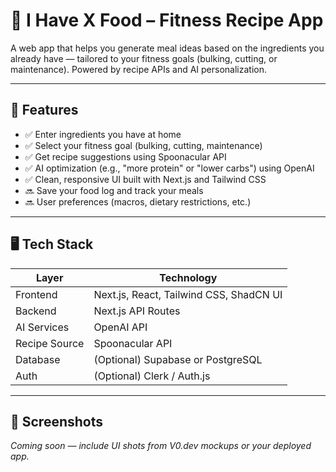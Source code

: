 # 🥗 I Have X Food – Fitness Recipe App

A web app that helps you generate meal ideas based on the ingredients you already have — tailored to your fitness goals (bulking, cutting, or maintenance). Powered by recipe APIs and AI personalization.

---

## 🚀 Features

- ✅ Enter ingredients you have at home  
- ✅ Select your fitness goal (bulking, cutting, maintenance)  
- ✅ Get recipe suggestions using Spoonacular API  
- ✅ AI optimization (e.g., "more protein" or "lower carbs") using OpenAI  
- ✅ Clean, responsive UI built with Next.js and Tailwind CSS  
- 🔜 Save your food log and track your meals  
- 🔜 User preferences (macros, dietary restrictions, etc.)

---

## 🖥️ Tech Stack

| Layer         | Technology                     |
|---------------|--------------------------------|
| Frontend      | Next.js, React, Tailwind CSS, ShadCN UI |
| Backend       | Next.js API Routes             |
| AI Services   | OpenAI API                     |
| Recipe Source | Spoonacular API                |
| Database      | (Optional) Supabase or PostgreSQL |
| Auth          | (Optional) Clerk / Auth.js     |

---

## 📸 Screenshots

_Coming soon — include UI shots from V0.dev mockups or your deployed app._


